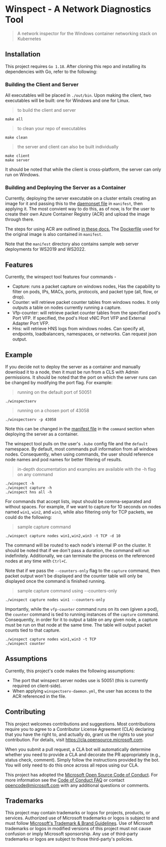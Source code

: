 # Winspect - A Network Diagnostics Tool

> A network inspector for the Windows container networking stack on Kubernetes

## Installation

This project requires `Go 1.18`. After cloning this repo and installing its dependencies with Go, refer to the following:

### Building the Client and Server

All executables will be placed in `./out/bin`. Upon making the client, two executables will be built: one for Windows and one for Linux.

> to build the client and server

```shell
make all
```

> to clean your repo of executables

```shell
make clean
```

> the server and client can also be built individually

```shell
make client
make server
```

It should be noted that while the client is cross-platform, the server can only run on Windows.

### Building and Deploying the Server as a Container

Currently, deploying the server executable on a cluster entails creating an image for it and passing this to the [daemonset file](manifest/winspectserv-daemon.yml) in `manifest`, then applying it. The most convient way to do this, as of now, is for the user to create their own Azure Container Registry (ACR) and upload the image through there.

The steps for using ACR are outlined <a href="https://docs.microsoft.com/en-us/azure/container-registry/container-registry-tutorial-quick-task" target="_blank">in these docs.</a>
The [Dockerfile](manifest/Dockerfile) used for the original image is also contained in `manifest`. 

Note that the `manifest` directory also contains sample web server deployments for WS2019 and WS2022.

## Features

Currently, the winspect tool features four commands -

* Capture: runs a packet capture on windows nodes, Has the capability to filter on pods, IPs, MACs, ports, protocols, and packet type (all, flow, or drop).
* Counter: will retrieve packet counter tables from windows nodes. It only outputs a table on nodes currently running a capture.
* Vfp-counter: will retrieve packet counter tables from the specified pod's Port VFP. If specified, the pod's Host vNIC Port VFP and External Adapter Port VFP.
* Hns: will retrieve HNS logs from windows nodes. Can specify all, endpoints, loadbalancers, namespaces, or networks. Can request json output. 

## Example

If you decide not to deploy the server as a container and manually download it to a node, then it must be run from a CLS with Admin permissions. It should be noted that the port on which the server runs can be changed by modifying the port flag. For example:

> running on the default port of 50051

```shell
./winspectserv
```

> running on a chosen port of 43058

```shell
./winspectserv -p 43058
```

Note this can be changed in the [manifest file](manifest/winspectserv-daemon.yml) in the `command` section when deploying the server as a container.

The winspect tool pulls on the user's `.kube` config file and the `default` namespace. By default, most commands pull information from all windows nodes.
Consequently, when using commands, the user should reference node names and pod names for better filtering of results.

> in-depth documentation and examples are available with the -h flag on any command

```shell
./winspect -h
./winspect capture -h
./winspect hns all -h
```

For commands that accept lists, input should be comma-separated and without spaces. For example, if we want to capture for 10 seconds on nodes named `win1`, `win2`, and `win3`, while also filtering only for TCP packets, we could do the following:

> sample capture command

```shell
./winspect capture nodes win1,win2,win3 -t TCP -d 10
```

The command will be routed to each node's internal IP on the cluster. It should be noted that if we don't pass a duration, the command will run indefinitely. Additionally, we can terminate the process on the referenced nodes at any time with `Ctrl+C`.

Note that if we pass the `--counters-only` flag to the `capture` command, then packet output won't be displayed and the counter table will only be displayed once the command is finished running.

> sample capture command using --counters-only

```shell
./winspect capture nodes win1 --counters-only
```

Importantly, while the `vfp-counter` command runs on its own (given a pod), the `counter` command is tied to running instances of the `capture` command. Consequently, in order for it to output a table on any given node, a capture must be run on that node at the same time. The table will output packet counts tied to that capture.

```shell
./winspect capture nodes win1,win3 -t TCP
./winspect counter
```

## Assumptions

Currently, this project's code makes the following assumptions:

* The port that winspect server nodes use is 50051 (this is currently required on client-side).
* When applying `winspectserv-daemon.yml`, the user has access to the ACR referenced in the file.

## Contributing

This project welcomes contributions and suggestions.  Most contributions require you to agree to a
Contributor License Agreement (CLA) declaring that you have the right to, and actually do, grant us
the rights to use your contribution. For details, visit https://cla.opensource.microsoft.com.

When you submit a pull request, a CLA bot will automatically determine whether you need to provide
a CLA and decorate the PR appropriately (e.g., status check, comment). Simply follow the instructions
provided by the bot. You will only need to do this once across all repos using our CLA.

This project has adopted the [Microsoft Open Source Code of Conduct](https://opensource.microsoft.com/codeofconduct/).
For more information see the [Code of Conduct FAQ](https://opensource.microsoft.com/codeofconduct/faq/) or
contact [opencode@microsoft.com](mailto:opencode@microsoft.com) with any additional questions or comments.

## Trademarks

This project may contain trademarks or logos for projects, products, or services. Authorized use of Microsoft 
trademarks or logos is subject to and must follow 
[Microsoft's Trademark & Brand Guidelines](https://www.microsoft.com/en-us/legal/intellectualproperty/trademarks/usage/general).
Use of Microsoft trademarks or logos in modified versions of this project must not cause confusion or imply Microsoft sponsorship.
Any use of third-party trademarks or logos are subject to those third-party's policies.
